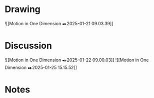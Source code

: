 # Drawing
![[Motion in One Dimension ✒️2025-01-21 09.03.39]]
# Discussion
![[Motion in One Dimension ✒️2025-01-22 09.00.03]]
![[Motion in One Dimension ✒️2025-01-25 15.15.52]]
# Notes

